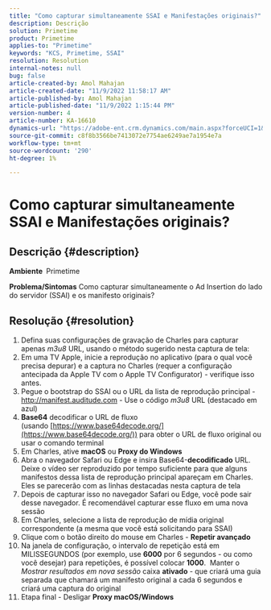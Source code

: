 ```yaml
---
title: "Como capturar simultaneamente SSAI e Manifestações originais?"
description: Descrição
solution: Primetime
product: Primetime
applies-to: "Primetime"
keywords: "KCS, Primetime, SSAI"
resolution: Resolution
internal-notes: null
bug: false
article-created-by: Amol Mahajan
article-created-date: "11/9/2022 11:58:17 AM"
article-published-by: Amol Mahajan
article-published-date: "11/9/2022 1:15:44 PM"
version-number: 4
article-number: KA-16610
dynamics-url: "https://adobe-ent.crm.dynamics.com/main.aspx?forceUCI=1&pagetype=entityrecord&etn=knowledgearticle&id=0a56cac8-2560-ed11-9561-6045bd006268"
source-git-commit: c8f8b3566be7413072e7754ae6249ae7a1954e7a
workflow-type: tm+mt
source-wordcount: '290'
ht-degree: 1%

---
```


# Como capturar simultaneamente SSAI e Manifestações originais?

## Descrição {#description}

<b>Ambiente </b>
Primetime


<b>Problema/Sintomas</b>
Como capturar simultaneamente o Ad Insertion do lado do servidor (SSAI) e os manifesto originais?


## Resolução {#resolution}


1. Defina suas configurações de gravação de Charles para capturar apenas *m3u8* URL, usando o método sugerido nesta captura de tela:
2. Em uma TV Apple, inicie a reprodução no aplicativo (para o qual você precisa depurar) e a captura no Charles (requer a configuração antecipada da Apple TV com o Apple TV Configurator) - verifique isso antes.
3. Pegue o bootstrap do SSAI ou o URL da lista de reprodução principal - http://manifest.auditude.com - Use o código *m3u8* URL (destacado em azul)
4. <b>Base64</b> decodificar o URL de fluxo (usando [https://www.base64decode.org/](https://www.base64decode.org/)) para obter o URL de fluxo original ou usar o comando terminal
5. Em Charles, ative <b>macOS</b> ou <b>Proxy do Windows</b>
6. Abra o navegador Safari ou Edge e insira Base64-<b>decodificado</b> URL. Deixe o vídeo ser reproduzido por tempo suficiente para que alguns manifestos dessa lista de reprodução principal apareçam em Charles. Eles se parecerão com as linhas destacadas nesta captura de tela
7. Depois de capturar isso no navegador Safari ou Edge, você pode sair desse navegador. É recomendável capturar esse fluxo em uma nova sessão
8. Em Charles, selecione a lista de reprodução de mídia original correspondente (a mesma que você está solicitando para SSAI)
9. Clique com o botão direito do mouse em Charles - <b>Repetir avançado</b>
10. Na janela de configuração, o intervalo de repetição está em MILISSEGUNDOS (por exemplo, use <b>6000</b> por 6 segundos - ou como você desejar) para repetições, é possível colocar <b>1000</b>.  Manter o *Mostrar resultados em nova sessão* caixa <b>ativado</b> - que criará uma guia separada que chamará um manifesto original a cada 6 segundos e criará uma captura do original
11. Etapa final - Desligar <b>Proxy macOS/Windows</b>


